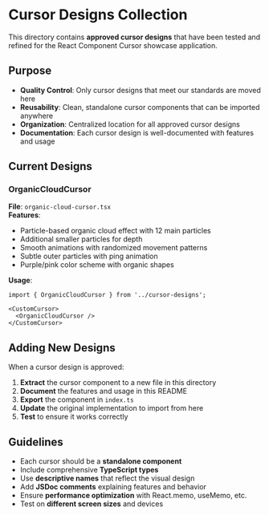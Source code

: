 # Cursor Designs Collection

This directory contains **approved cursor designs** that have been tested and refined for the React Component Cursor showcase application.

## Purpose

- **Quality Control**: Only cursor designs that meet our standards are moved here
- **Reusability**: Clean, standalone cursor components that can be imported anywhere
- **Organization**: Centralized location for all approved cursor designs
- **Documentation**: Each cursor design is well-documented with features and usage

## Current Designs

### OrganicCloudCursor
**File**: `organic-cloud-cursor.tsx`  
**Features**:
- Particle-based organic cloud effect with 12 main particles
- Additional smaller particles for depth
- Smooth animations with randomized movement patterns
- Subtle outer particles with ping animation
- Purple/pink color scheme with organic shapes

**Usage**:
```tsx
import { OrganicCloudCursor } from '../cursor-designs';

<CustomCursor>
  <OrganicCloudCursor />
</CustomCursor>
```

## Adding New Designs

When a cursor design is approved:

1. **Extract** the cursor component to a new file in this directory
2. **Document** the features and usage in this README
3. **Export** the component in `index.ts`
4. **Update** the original implementation to import from here
5. **Test** to ensure it works correctly

## Guidelines

- Each cursor should be a **standalone component**
- Include comprehensive **TypeScript types**
- Use **descriptive names** that reflect the visual design
- Add **JSDoc comments** explaining features and behavior
- Ensure **performance optimization** with React.memo, useMemo, etc.
- Test on **different screen sizes** and devices 